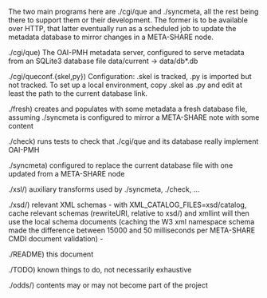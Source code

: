 The two main programs here are ./cgi/que and ./syncmeta, all the rest
being there to support them or their development. The former is to be
available over HTTP, that latter eventually run as a scheduled job to
update the metadata database to mirror changes in a META-SHARE node.

./cgi/que) The OAI-PMH metadata server, configured to serve metadata
	   from an SQLite3 database file data/current -> data/db*.db

./cgi/queconf.{skel,py}) Configuration: .skel is tracked, .py is
           imported but not tracked. To set up a local environment,
           copy .skel as .py and edit at least the path to the
           current database link.

./fresh) creates and populates with some metadata a fresh database
           file, assuming ./syncmeta is configured to mirror a
           META-SHARE note with some content

./check) runs tests to check that ./cgi/que and its database really
           implement OAI-PMH

./syncmeta) configured to replace the current database file with one
           updated from a META-SHARE node

./xsl/) auxiliary transforms used by ./syncmeta, ./check, ...

./xsd/) relevant XML schemas - with XML_CATALOG_FILES=xsd/catalog,
        cache relevant schemas (rewriteURI, relative to xsd/) and
        xmllint will then use the local schema documents (caching the
        W3 xml namespace schema made the difference between 15000 and
        50 milliseconds per META-SHARE CMDI document validation) -

./README) this document

./TODO) known things to do, not necessarily exhaustive

./odds/) contents may or may not become part of the project
